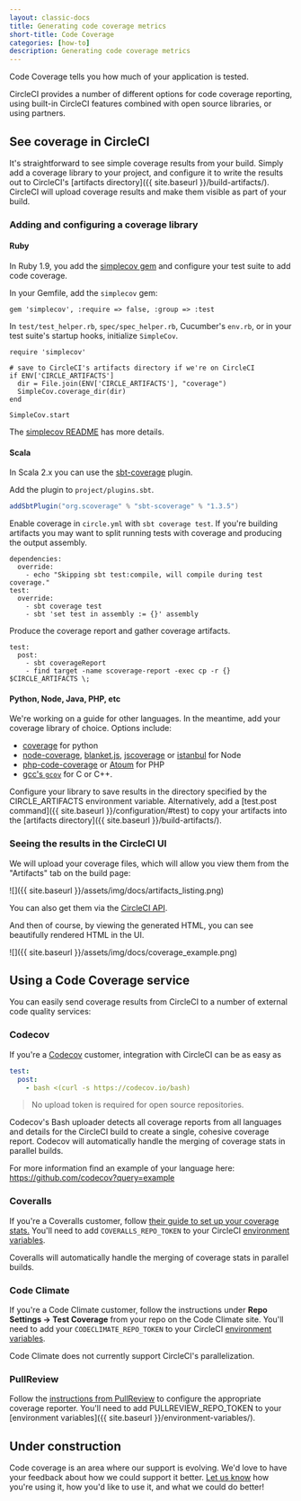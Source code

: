 ```yaml
---
layout: classic-docs
title: Generating code coverage metrics
short-title: Code Coverage
categories: [how-to]
description: Generating code coverage metrics
---
```


Code Coverage tells you how much of your application is tested.

CircleCI provides a number of different options for code coverage reporting,
using built-in CircleCI features combined with open source libraries,
or using partners.

## See coverage in CircleCI

It's straightforward to see simple coverage results from your build.
Simply add a coverage library to your project, and configure it to write the results out to CircleCI's [artifacts directory]({{ site.baseurl }}/build-artifacts/).
CircleCI will upload coverage results and make them visible as part of your build.

### Adding and configuring a coverage library

#### Ruby

In Ruby 1.9, you add the
[simplecov gem](https://github.com/colszowka/simplecov)
and configure your test suite to add code coverage.

In your Gemfile, add the `simplecov` gem:

```
gem 'simplecov', :require => false, :group => :test
```

In `test/test_helper.rb`, `spec/spec_helper.rb`,
Cucumber's `env.rb`,
or in your test suite's startup hooks, initialize `SimpleCov`.

```
require 'simplecov'

# save to CircleCI's artifacts directory if we're on CircleCI
if ENV['CIRCLE_ARTIFACTS']
  dir = File.join(ENV['CIRCLE_ARTIFACTS'], "coverage")
  SimpleCov.coverage_dir(dir)
end

SimpleCov.start
```

The [simplecov README](https://github.com/colszowka/simplecov/#getting-started) has more details.

#### Scala

In Scala 2.x you can use the [sbt-coverage](https://github.com/scoverage/sbt-scoverage) plugin.

Add the plugin to `project/plugins.sbt`.

```scala
addSbtPlugin("org.scoverage" % "sbt-scoverage" % "1.3.5")
```

Enable coverage in `circle.yml` with `sbt coverage test`. If you're building artifacts you may want to split running tests with coverage and producing the output assembly.

```
dependencies:
  override:
    - echo "Skipping sbt test:compile, will compile during test coverage."
test:
  override:
    - sbt coverage test
    - sbt 'set test in assembly := {}' assembly
```

Produce the coverage report and gather coverage artifacts.

```
test:
  post:
    - sbt coverageReport
    - find target -name scoverage-report -exec cp -r {} $CIRCLE_ARTIFACTS \;
```

#### Python, Node, Java, PHP, etc

We're working on a guide for other languages.
In the meantime, add your coverage library of choice. Options include:

*   [coverage](https://pypi.python.org/pypi/coverage)
    for python
*   [node-coverage](https://github.com/piuccio/node-coverage),
    [blanket.js](https://github.com/alex-seville/blanket),
    [jscoverage](https://github.com/fishbar/jscoverage)
    or
    [istanbul](https://github.com/gotwarlost/istanbul)
    for Node
*   [php-code-coverage](https://github.com/sebastianbergmann/php-code-coverage)
    or
    [Atoum](https://github.com/atoum/atoum)
    for PHP
*   [gcc's `gcov`](http://gcc.gnu.org/onlinedocs/gcc/Gcov.html)
    for C or C++.

Configure your library to save results in the directory specified by the CIRCLE_ARTIFACTS environment variable.
Alternatively, add a [test.post command]({{ site.baseurl }}/configuration/#test)
to copy your artifacts into the [artifacts directory]({{ site.baseurl }}/build-artifacts/).

### Seeing the results in the CircleCI UI

We will upload your coverage files, which will allow you view them from the "Artifacts"
tab on the build page:

![]({{ site.baseurl }}/assets/img/docs/artifacts_listing.png)

You can also get them via the
[CircleCI API]({{site.baseurl}}/api/#build-artifacts).

And then of course, by viewing the generated HTML,
you can see beautifully rendered HTML in the UI.

![]({{ site.baseurl }}/assets/img/docs/coverage_example.png)

## Using a Code Coverage service

You can easily send coverage results from CircleCI to a number of external
code quality services:

### Codecov
If you're a [Codecov](https://codecov.io?src=circleci-docs) customer,
integration with CircleCI can be as easy as

```yaml
test:
  post:
    - bash <(curl -s https://codecov.io/bash)
```
> No upload token is required for open source repositories.

Codecov's Bash uploader detects all coverage reports from all
languages and details for the CircleCI build to create a single,
cohesive coverage report. Codecov will automatically handle the
merging of coverage stats in parallel builds.

For more information find an example of your language here:
<https://github.com/codecov?query=example>

### Coveralls

If you're a Coveralls customer, follow
[their guide to set up your coverage stats.](https://coveralls.io/docs)
You'll need to add `COVERALLS_REPO_TOKEN` to your CircleCI
[environment variables]({{site.baseurl}}/environment-variables/).

Coveralls will automatically handle the merging of coverage stats in
parallel builds.

### Code Climate

If you're a Code Climate customer, follow the instructions under
**Repo Settings -> Test Coverage**
from your repo on the Code Climate site.
You'll need to add your `CODECLIMATE_REPO_TOKEN` to your CircleCI
[environment variables]({{site.baseurl}}/environment-variables/).

Code Climate does not currently support CircleCI's parallelization.

### PullReview

Follow the [instructions from PullReview](https://github.com/8thcolor/pullreview-coverage/blob/master/README.md)
to configure the appropriate coverage
reporter. You'll need to add PULLREVIEW_REPO_TOKEN to your
[environment variables]({{ site.baseurl }}/environment-variables/).

## Under construction

Code coverage is an area where our support is evolving.
We'd love to have your feedback about how we could support it better.
[Let us know](mailto:support@circleci.com)
how you're using it, how you'd like to use it, and what we could do better!
